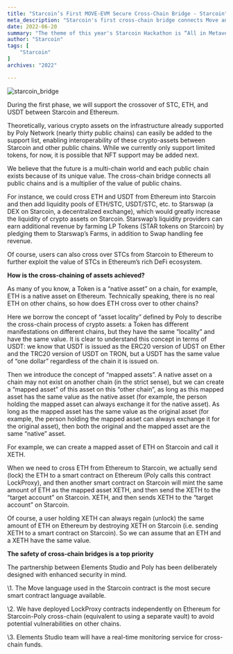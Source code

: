 ```yaml
---
title: "Starcoin’s First MOVE-EVM Secure Cross-Chain Bridge - Starcoin"
meta_description: "Starcoin's first cross-chain bridge connects Move and EVM ecosystems securely and efficiently."
date: 2022-06-20
summary: "The theme of this year's Starcoin Hackathon is “All in Metaverse & Defi on Starcoin”, which aims to bring participants together for a limited period to brainstorm for new ideas in the field of Metaverse & Defi...."
author: "Starcoin"
tags: [
    "Starcoin"
]
archives: "2022"

---
```


![starcoin_bridge](/images/hackathon/starcoin_bridge.jpeg)

During the first phase, we will support the crossover of STC, ETH, and USDT between Starcoin and Ethereum.

Theoretically, various crypto assets on the infrastructure already supported by Poly Network (nearly thirty public chains) can easily be added to the support list, enabling interoperability of these crypto-assets between Starcoin and other public chains. While we currently only support limited tokens, for now, it is possible that NFT support may be added next.

We believe that the future is a multi-chain world and each public chain exists because of its unique value. The cross-chain bridge connects all public chains and is a multiplier of the value of public chains.

For instance, we could cross ETH and USDT from Ethereum into Starcoin and then add liquidity pools of ETH/STC, USDT/STC, etc. to Starswap (a DEX on Starcoin, a decentralized exchange), which would greatly increase the liquidity of crypto assets on Starcoin. Starswap’s liquidity providers can earn additional revenue by farming LP Tokens (STAR tokens on Starcoin) by pledging them to Starswap’s Farms, in addition to Swap handling fee revenue.

Of course, users can also cross over STCs from Starcoin to Ethereum to further exploit the value of STCs in Ethereum’s rich DeFi ecosystem.

**How is the cross-chaining of assets achieved?**

As many of you know, a Token is a “native asset” on a chain, for example, ETH is a native asset on Ethereum. Technically speaking, there is no real ETH on other chains, so how does ETH cross over to other chains?

Here we borrow the concept of “asset locality” defined by Poly to describe the cross-chain process of crypto assets: a Token has different manifestations on different chains, but they have the same “locality” and have the same value. It is clear to understand this concept in terms of USDT: we know that USDT is issued as the ERC20 version of UDST on Ether and the TRC20 version of USDT on TRON, but a USDT has the same value of “one dollar” regardless of the chain it is issued on.

Then we introduce the concept of “mapped assets”. A native asset on a chain may not exist on another chain (in the strict sense), but we can create a “mapped asset” of this asset on this “other chain”, as long as this mapped asset has the same value as the native asset (for example, the person holding the mapped asset can always exchange it for the native asset). As long as the mapped asset has the same value as the original asset (for example, the person holding the mapped asset can always exchange it for the original asset), then both the original and the mapped asset are the same “native” asset.

For example, we can create a mapped asset of ETH on Starcoin and call it XETH.

When we need to cross ETH from Ethereum to Starcoin, we actually send (lock) the ETH to a smart contract on Ethereum (Poly calls this contract LockProxy), and then another smart contract on Starcoin will mint the same amount of ETH as the mapped asset XETH, and then send the XETH to the “target account” on Starcoin. XETH, and then sends XETH to the “target account” on Starcoin.

Of course, a user holding XETH can always regain (unlock) the same amount of ETH on Ethereum by destroying XETH on Starcoin (i.e. sending XETH to a smart contract on Starcoin). So we can assume that an ETH and a XETH have the same value.

**The safety of cross-chain bridges is a top priority**

The partnership between Elements Studio and Poly has been deliberately designed with enhanced security in mind.

\1. The Move language used in the Starcoin contract is the most secure smart contract language available.

\2. We have deployed LockProxy contracts independently on Ethereum for Starcoin-Poly cross-chain (equivalent to using a separate vault) to avoid potential vulnerabilities on other chains.

\3. Elements Studio team will have a real-time monitoring service for cross-chain funds.